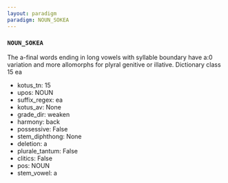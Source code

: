 ```yaml
---
layout: paradigm
paradigm: NOUN_SOKEA
---
```

### ` NOUN_SOKEA `

The a-final words ending in long vowels with syllable boundary have a:0 variation and more allomorphs for plyral genitive or illative. Dictionary class 15 ea
* kotus_tn: 15
* upos: NOUN
* suffix_regex: ea
* kotus_av: None
* grade_dir: weaken
* harmony: back
* possessive: False
* stem_diphthong: None
* deletion: a
* plurale_tantum: False
* clitics: False
* pos: NOUN
* stem_vowel: a
